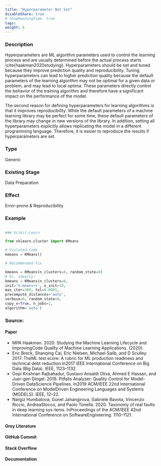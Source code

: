 ```yaml
---
title: "Hyperparameter Not Set"
disableShare: true
# ShowReadingTime: true
tags: 
weight: 6
---
```


### Description

Hyperparameters are ML algorithm parameters used to control the learning process and are usually determined before the actual process starts \cite{haakman2020studying}. Hyperparameters should be set and tuned because they improve prediction quality
and reproducibility. Tuning hyperparameters can lead to higher prediction quality because the default
parameters of the learning algorithm may not be optimal for a given data or problem, and may lead to local optima.  These parameters directly control the behavior of the training algorithm and therefore have a significant impact on the performance of the model.

The second reason for defining hyperparameters for learning algorithms is that it improves reproducibility. While the default parameters of a machine learning library may be perfect for some time, these default parameters of the library may change in new versions of the library. In addition, setting all hyperparameters explicitly allows replicating the model in a different programming language. Therefore, it is easier to reproduce the results if hyperparameters are set.

### Type

Generic

### Existing Stage

Data Preparation

### Effect

Error-prone & Reproducibility

### Example

```python

### Scikit-Learn

from sklearn.cluster import KMeans

# Violated Code
kmeans = KMeans()

# Recommended Fix

kmeans = KMeans(n_clusters=8, random_state=0)
# Or, ideally:
kmeans = KMeans(n_clusters=8,
init='k-means++', n_init=10,
max_iter=300, tol=0.0001,
precompute_distances='auto',
verbose=0, random_state=0,
copy_x=True, n_jobs=1,
algorithm='auto')

```

### Source:

#### Paper 
- MPA Haakman. 2020. Studying the Machine Learning Lifecycle and ImprovingCode Quality of Machine Learning Applications. (2020).
- Eric Breck, Shanqing Cai, Eric Nielsen, Michael Salib, and D Sculley. 2017. TheML test score: A rubric for ML production readiness and technical debt reduction.In2017 IEEE International Conference on Big Data (Big Data). IEEE, 1123–1132.
- Gopi Krishnan Rajbahadur, Gustavo Ansaldi Oliva, Ahmed E Hassan, and Juer-gen Dingel. 2019.   Pitfalls Analyzer: Quality Control for Model-Driven DataScience Pipelines. In2019 ACM/IEEE 22nd International Conference on ModelDriven Engineering Languages and Systems (MODELS). IEEE, 12–22.
- Nargiz Humbatova, Gunel Jahangirova, Gabriele Bavota, Vincenzo Riccio, AndreaStocco, and Paolo Tonella. 2020. Taxonomy of real faults in deep learning sys-tems. InProceedings of the ACM/IEEE 42nd International Conference on SoftwareEngineering. 1110–1121.

#### Grey Literature

#### GitHub Commit

#### Stack Overflow

#### Documentation

